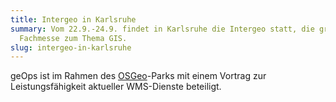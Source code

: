 ```yaml
---
title: Intergeo in Karlsruhe
summary: Vom 22.9.-24.9. findet in Karlsruhe die Intergeo statt, die grösste
  Fachmesse zum Thema GIS.
slug: intergeo-in-karlsruhe
---
```

geOps ist im Rahmen des [OSGeo](http://www.osgeo.org/)\-Parks mit einem Vortrag zur Leistungsfähigkeit aktueller WMS-Dienste beteiligt.